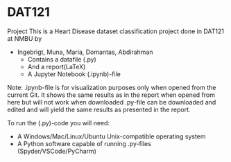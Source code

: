 # DAT121
Project
This is a Heart Disease dataset classification project done in DAT121 at NMBU by
- Ingebrigt, Muna, Maria, Domantas, Abdirahman
  - Contains a datafile (.py) 
  - And a report(LaTeX)
  - A Jupyter Notebook (.ipynb)-file

Note:
.ipynb-file is for visualization purposes only when opened from the current Git. It shows the same results as in the report when opened from here but will not work when downloaded 
.py-file can be downloaded and edited and will yield the same results as presented in the report.

To run the (.py)-code you will need:
- A Windows/Mac/Linux/Ubuntu Unix-compatible operating system
- A Python software capable of running .py-files (Spyder/VSCode/PyCharm)
  

